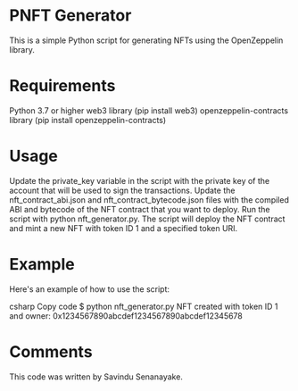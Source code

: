 # PNFT Generator
This is a simple Python script for generating NFTs using the OpenZeppelin library.

# Requirements
Python 3.7 or higher
web3 library (pip install web3)
openzeppelin-contracts library (pip install openzeppelin-contracts)

# Usage
Update the private_key variable in the script with the private key of the account that will be used to sign the transactions.
Update the nft_contract_abi.json and nft_contract_bytecode.json files with the compiled ABI and bytecode of the NFT contract that you want to deploy.
Run the script with python nft_generator.py.
The script will deploy the NFT contract and mint a new NFT with token ID 1 and a specified token URI.

# Example
Here's an example of how to use the script:

csharp
Copy code
$ python nft_generator.py
NFT created with token ID 1 and owner: 0x1234567890abcdef1234567890abcdef12345678

# Comments
This code was written by Savindu Senanayake.
